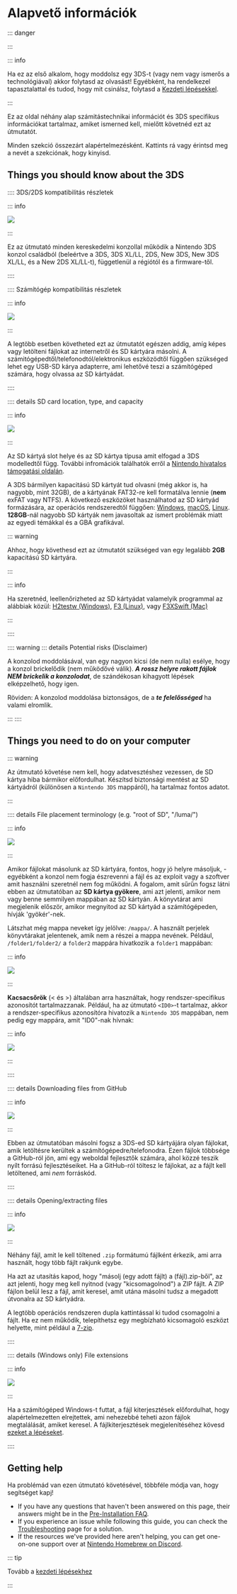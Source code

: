 # Alapvető információk

::: danger

<!--@include: ./_include/3ds-online.md -->

:::

::: info

Ha ez az első alkalom, hogy moddolsz egy 3DS-t (vagy nem vagy ismerős a technológiával) akkor folytasd az olvasást! Egyébként, ha rendelkezel tapasztalattal és tudod, hogy mit csinálsz, folytasd a [Kezdeti lépésekkel](get-started).

:::

Ez az oldal néhány alap számitástechnikai információt és 3DS specifikus információkat tartalmaz, amiket ismerned kell, mielőtt követnéd ezt az útmutatót.

Minden szekció összezárt alapértelmezésként. Kattints rá vagy érintsd meg a nevét a szekciónak, hogy kinyisd.

## Things you should know about the 3DS

:::: 3DS/2DS kompatibilitás részletek

::: info

![](/images/screenshots/onboarding/compatible.png)

:::

Ez az útmutató minden kereskedelmi konzollal működik a Nintendo 3DS konzol családból (beleértve a 3DS, 3DS XL/LL, 2DS, New 3DS, New 3DS XL/LL, és a New 2DS XL/LL-t), függetlenül a régiótól és a firmware-től.

::::

:::: Számítógép kompatibilitás részletek

::: info

![](/images/screenshots/onboarding/os.jpg)

:::

A legtöbb esetben követheted ezt az útmutatót egészen addig, amíg képes vagy letölteni fájlokat az internetről és SD kártyára másolni. A számitógépedtől/telefonodtól/elektronikus eszközödtől függően szükséged lehet egy USB-SD kárya adapterre, ami lehetővé teszi a számítógéped számára, hogy olvassa az SD kártyádat.

::::

:::: details SD card location, type, and capacity

::: info

![](/images/screenshots/onboarding/sdcard.jpg)

:::

Az SD kártyá slot helye és az SD kártya típusa amit elfogad a 3DS modelledtől függ. További infromációk találhatók erről a [Nintendo hivatalos támogatási oldalán](https://en-americas-support.nintendo.com/app/answers/detail/a_id/271/~/how-to-insert-an-sd-card-or-microsd-card).

A 3DS bármilyen kapacitású SD kártyát tud olvasni (még akkor is, ha nagyobb, mint 32GB), de a kártyának FAT32-re kell formatálva lennie (**nem** exFAT vagy NTFS). A következő eszközöket használhatod az SD kártyád formázására, az operációs rendszeredtől függően: [Windows](formatting-sd-\(windows\)), [macOS](formatting-sd-\(mac\)), [Linux](formatting-sd-\(linux\)). **128GB**-nál nagyobb SD kártyák nem javasoltak az ismert problémák miatt az egyedi témákkal és a GBA grafikával.

::: warning

Ahhoz, hogy követhesd ezt az útmutatót szükséged van egy legalább **2GB** kapacitású SD kártyára.

:::

::: info

Ha szeretnéd, leellenőrizheted az SD kártyádat valamelyik programmal az alábbiak közül: [H2testw (Windows)](h2testw-\(windows\)), [F3 (Linux)](f3-\(linux\)), vagy [F3XSwift (Mac)](f3xswift-\(mac\))

:::

::::

:::: warning
::: details Potential risks (Disclaimer)

A konzolod moddolásával, van egy nagyon kicsi (de nem nulla) esélye, hogy a konzol brickelődik (nem működővé válik). _**A rossz helyre rakott fájlok NEM brickelik a konzolodat**_, de szándékosan kihagyott lépések elképzelhető, hogy igen.

Röviden: A konzolod moddolása biztonságos, de a _**te felelősséged**_ ha valami elromlik.

:::
::::

## Things you need to do on your computer

::: warning

Az útmutató követése nem kell, hogy adatvesztéshez vezessen, de SD kártya hiba bármikor előfordulhat. Készítsd biztonsági mentést az SD kártyádról (különösen a `Nintendo 3DS` mappáról), ha tartalmaz fontos adatot.

:::

:::: details File placement terminology (e.g. "root of SD", "/luma/")

::: info

![](/images/screenshots/onboarding/sdroot.png)

:::

Amikor fájlokat másolunk az SD kártyára, fontos, hogy jó helyre másoljuk, - egyébként a konzol nem fogja észrevenni a fájl és az exploit vagy a szoftver amit használni szeretnél nem fog működni. A fogalom, amit sűrűn fogsz látni ebben az útmutatóban az **SD kártya gyökere**, ami azt jelenti, amikor nem vagy benne semmilyen mappában az SD kártyán. A könyvtárat ami megjelenik először, amikor megnyitod az SD kártyád a számítógépeden, hívják 'gyökér'-nek.

Látszhat még mappa neveket így jelölve: `/mappa/`. A használt perjelek könyvtárakat jelentenek, amik nem a részei a mappa nevének. Például, `/folder1/folder2/` a `folder2` mappára hivatkozik a `folder1` mappában:

::: info

![](/images/screenshots/onboarding/folders.png)

:::

**Kacsacsőrök** (\< és \>) általában arra használtak, hogy rendszer-specifikus azonosítót tartalmazzanak. Például, ha az útmutató `<ID0>`-t tartalmaz, akkor a rendszer-specifikus azonosítóra hivatozik a `Nintendo 3DS` mappában, nem pedig egy mappára, amit "ID0"-nak hívnak:

::: info

![](/images/screenshots/onboarding/anglebrackets.png)

:::

::::

:::: details Downloading files from GitHub

::: info

![](/images/screenshots/onboarding/github.png)

:::

Ebben az útmutatóban másolni fogsz a 3DS-ed SD kártyájára olyan fájlokat, amik letöltésre kerültek a számítógépedre/telefonodra. Ezen fájlok többsége a GitHub-ról jön, ami egy weboldal fejlesztők számára, ahol közzé teszik nyílt forrású fejlesztéseiket. Ha a GitHub-ról töltesz le fájlokat, az a fájlt kell letöltened, ami _nem_ forráskód.

::::

:::: details Opening/extracting files

::: info

![](/images/screenshots/onboarding/zipfiles.png)

:::

Néhány fájl, amit le kell töltened `.zip` formátumú fájlként érkezik, ami arra használt, hogy több fájlt rakjunk egybe.

Ha azt az utasítás kapod, hogy "másolj (egy adott fájlt) a (fájl).zip-ből", az azt jelenti, hogy meg kell nyitnod (vagy "kicsomagolnod") a ZIP fájlt. A ZIP fájlon belül lesz a fájl, amit keresel, amit utána másolni tudsz a megadott útvonalra az SD kártyádra.

A legtöbb operációs rendszeren dupla kattintással ki tudod csomagolni a fájlt. Ha ez nem működik, telepíthetsz egy megbízható kicsomagoló eszközt helyette, mint például a [7-zip](https://7-zip.org/).

::::

:::: details (Windows only) File extensions

::: info

![](/images/screenshots/onboarding/fileext.png)

:::

Ha a számítógéped Windows-t futtat, a fájl kiterjesztések előfordulhat, hogy alapértelmezetten elrejtettek, ami nehezebbé teheti azon fájlok megtalálását, amiket keresel. A fájlkiterjesztések megjelenítéséhez kövesd [ezeket a lépéseket](file-extensions-\(windows\)).

::::

## Getting help

Ha problémád van ezen útmutató követésével, többféle módja van, hogy segítséget kapj!

- If you have any questions that haven't been answered on this page, their answers might be in the [Pre-Installation FAQ](faq#pre-installation-faq).
- If you experience an issue while following this guide, you can check the [Troubleshooting](troubleshooting) page for a solution.
- If the resources we've provided here aren't helping, you can get one-on-one support over at [Nintendo Homebrew on Discord](https://discord.gg/MWxPgEp).

::: tip

Tovább a [kezdeti lépésekhez](get-started)

:::
